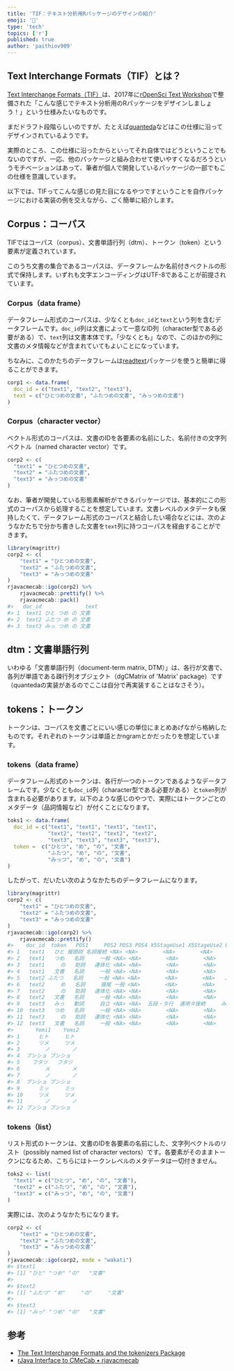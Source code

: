 ```yaml
---
title: 'TIF：テキスト分析用Rパッケージのデザインの紹介'
emoji: '📝'
type: 'tech'
topics: ['r']
published: true
author: 'paithiov909'
---
```


## Text Interchange Formats（TIF）とは？

[Text Interchange Formats（TIF）](https://github.com/ropensci/tif)は、2017年に[rOpenSci Text Workshop](https://textworkshop17.ropensci.org/)で整備された「こんな感じでテキスト分析用のRパッケージをデザインしましょう！」という仕様みたいなものです。

まだドラフト段階らしいのですが、たとえば[quanteda](https://quanteda.io/)などはこの仕様に沿ってデザインされているようです。

実際のところ、この仕様に沿ったからといってそれ自体ではどうということでもないのですが、一応、他のパッケージと組み合わせて使いやすくなるだろうというモチベーションはあって、筆者が個人で開発しているパッケージの一部でもこの仕様を意識しています。

以下では、TIFってこんな感じの見た目になるやつですということを自作パッケージにおける実装の例を交えながら、ごく簡単に紹介します。

## Corpus：コーパス

TIFではコーパス（corpus）、文書単語行列（dtm）、トークン（token）という要素が定義されています。

このうち文書の集合であるコーパスは、データフレームか名前付きベクトルの形式で保持します。いずれも文字エンコーディングはUTF-8であることが前提されています。

### Corpus（data frame）

データフレーム形式のコーパスは、少なくとも`doc_id`と`text`という列を含むデータフレームです。`doc_id`列は文書によって一意なID列（character型である必要がある）で、`text`列は文書本体です。「少なくとも」なので、このほかの列に文書のメタ情報などが含まれていてもよいことになっています。

ちなみに、このかたちのデータフレームは[readtext](https://cran.r-project.org/web/packages/readtext/vignettes/readtext_vignette.html)パッケージを使うと簡単に得ることができます。

```r
corp1 <- data.frame(
  doc_id = c("text1", "text2", "text3"),
  text = c("ひとつめの文書", "ふたつめの文書", "みっつめの文書")
)
```

### Corpus（character vector）

ベクトル形式のコーパスは、文書のIDを各要素の名前にした、名前付きの文字列ベクトル（named character vector）です。

```r
corp2 <- c(
  "text1" = "ひとつめの文書",
  "text2" = "ふたつめの文書",
  "text3" = "みっつめの文書"
)
```

なお、筆者が開発している形態素解析ができるパッケージでは、基本的にこの形式のコーパスから処理することを想定しています。文書レベルのメタデータも保持したくて、データフレーム形式のコーパスと結合したい場合などには、次のようなかたちで分かち書きした文書を`text`列に持つコーパスを経由することができます。

```r
library(magrittr)
corp2 <- c(
    "text1" = "ひとつめの文書",
    "text2" = "ふたつめの文書",
    "text3" = "みっつめの文書"
)
rjavacmecab::igo(corp2) %>% 
    rjavacmecab::prettify() %>% 
    rjavacmecab::pack()
#>   doc_id              text
#> 1  text1 ひと つめ の 文書
#> 2  text2 ふたつ め の 文書
#> 3  text3 みっ つめ の 文書
```

## dtm：文書単語行列

いわゆる「文書単語行列（document-term matrix, DTM）」は、各行が文書で、各列が単語である疎行列オブジェクト（dgCMatrix of 'Matrix' package）です（quantedaの実装があるのでここは自分で再実装することはなさそう）。

## tokens：トークン

トークンは、コーパスを文書ごとにいい感じの単位にまとめあげながら格納したものです。それぞれのトークンは単語とかngramとかだったりを想定しています。

### tokens（data frame）

データフレーム形式のトークンは、各行が一つのトークンであるようなデータフレームです。少なくとも`doc_id`列（character型である必要がある）と`token`列が含まれる必要があります。以下のような感じのやつで、実際にはトークンごとのメタデータ（品詞情報など）が付くことになります。

```r
toks1 <- data.frame(
  doc_id = c("text1", "text1", "text1", "text1",
             "text2", "text2", "text2", "text2",
             "text3", "text3", "text3", "text3"),
  token =  c("ひとつ", "め", "の", "文書",
             "ふたつ", "め", "の", "文書",
             "みっつ", "め", "の", "文書")
)
```

したがって、だいたい次のようなかたちのデータフレームになります。

```r
library(magrittr)
corp2 <- c(
    "text1" = "ひとつめの文書",
    "text2" = "ふたつめの文書",
    "text3" = "みっつめの文書"
)
rjavacmecab::igo(corp2) %>%
    rjavacmecab::prettify()
#>    doc_id  token   POS1     POS2 POS3 POS4 X5StageUse1 X5StageUse2 Original
#> 1   text1   ひと 接頭詞 名詞接続 <NA> <NA>        <NA>        <NA>     ひと
#> 2   text1   つめ   名詞     一般 <NA> <NA>        <NA>        <NA>     つめ
#> 3   text1     の   助詞   連体化 <NA> <NA>        <NA>        <NA>       の
#> 4   text1   文書   名詞     一般 <NA> <NA>        <NA>        <NA>     文書
#> 5   text2 ふたつ   名詞     一般 <NA> <NA>        <NA>        <NA>   ふたつ
#> 6   text2     め   名詞     接尾 一般 <NA>        <NA>        <NA>       め
#> 7   text2     の   助詞   連体化 <NA> <NA>        <NA>        <NA>       の
#> 8   text2   文書   名詞     一般 <NA> <NA>        <NA>        <NA>     文書
#> 9   text3   みっ   動詞     自立 <NA> <NA>  五段・タ行  連用タ接続     みつ
#> 10  text3   つめ   名詞     一般 <NA> <NA>        <NA>        <NA>     つめ
#> 11  text3     の   助詞   連体化 <NA> <NA>        <NA>        <NA>       の
#> 12  text3   文書   名詞     一般 <NA> <NA>        <NA>        <NA>     文書
#>       Yomi1    Yomi2
#> 1      ヒト     ヒト
#> 2      ツメ     ツメ
#> 3        ノ       ノ
#> 4  ブンショ ブンショ
#> 5    フタツ   フタツ
#> 6        メ       メ
#> 7        ノ       ノ
#> 8  ブンショ ブンショ
#> 9      ミッ     ミッ
#> 10     ツメ     ツメ
#> 11       ノ       ノ
#> 12 ブンショ ブンショ
```

### tokens（list）

リスト形式のトークンは、文書のIDを各要素の名前にした、文字列ベクトルのリスト（possibly named list of character vectors）です。各要素がそのままトークンになるため、こちらにはトークンレベルのメタデータは一切付きません。

```r
toks2 <- list(
  "text1" = c("ひとつ", "め", "の", "文書"),
  "text2" = c("ふたつ", "め", "の", "文書"),
  "text3" = c("みっつ", "め", "の", "文書")
)
```

実際には、次のようなかたちになります。

```r
corp2 <- c(
    "text1" = "ひとつめの文書",
    "text2" = "ふたつめの文書",
    "text3" = "みっつめの文書"
)
rjavacmecab::igo(corp2, mode = "wakati")
#> $text1
#> [1] "ひと" "つめ" "の"   "文書"
#> 
#> $text2
#> [1] "ふたつ" "め"     "の"     "文書"  
#> 
#> $text3
#> [1] "みっ" "つめ" "の"   "文書"
```

## 参考

- [The Text Interchange Formats and the tokenizers Package](https://cran.r-project.org/web/packages/tokenizers/vignettes/tif-and-tokenizers.html)
- [rJava Interface to CMeCab • rjavacmecab](https://paithiov909.github.io/rjavacmecab/)


